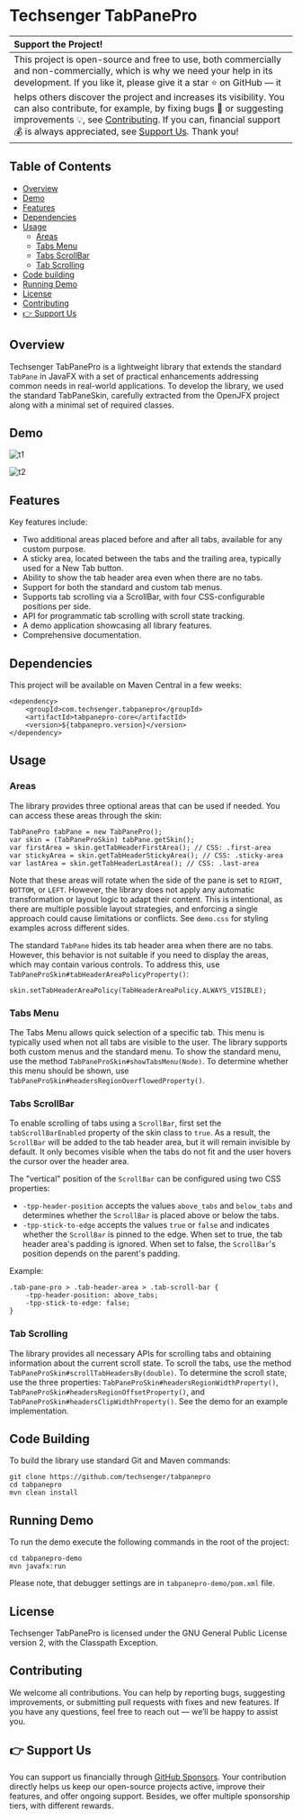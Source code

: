 # Techsenger TabPanePro

| Support the Project! |
|:-------------|
| This project is open-source and free to use, both commercially and non-commercially, which is why we need your help in its development. If you like it, please give it a star ⭐ on GitHub — it helps others discover the project and increases its visibility. You can also contribute, for example, by fixing bugs 🐛 or suggesting improvements 💡, see [Contributing](#contributing). If you can, financial support 💰 is always appreciated, see [Support Us](#support-us). Thank you! |

## Table of Contents
* [Overview](#overview)
* [Demo](#demo)
* [Features](#features)
* [Dependencies](#dependencies)
* [Usage](#usage)
    * [Areas](#usage-areas)
    * [Tabs Menu](#usage-tabs-menu)
    * [Tabs ScrollBar](#usage-tabs-scroll-bar)
    * [Tab Scrolling](#usage-tab-scrolling)
* [Code building](#code-building)
* [Running Demo](#running-demo)
* [License](#license)
* [Contributing](#contributing)
* [👉 Support Us](#support-us)

## Overview <a name="overview"></a>

Techsenger TabPanePro is a lightweight library that extends the standard `TabPane` in JavaFX with a set of
practical enhancements addressing common needs in real-world applications. To develop the library, we used 
the standard TabPaneSkin, carefully extracted from the OpenJFX project along with a minimal set of required 
classes.

## Demo <a name="demo"></a>

![t1](https://github.com/user-attachments/assets/17a6ee70-c724-4bf7-b882-2b8a0a064bd7)

![t2](https://github.com/user-attachments/assets/b41596f7-ddd0-4a94-a932-27faa9e5d2ef)

## Features <a name="features"></a>

Key features include:

* Two additional areas placed before and after all tabs, available for any custom purpose.
* A sticky area, located between the tabs and the trailing area, typically used for a New Tab button.
* Ability to show the tab header area even when there are no tabs.
* Support for both the standard and custom tab menus.
* Supports tab scrolling via a ScrollBar, with four CSS-configurable positions per side.
* API for programmatic tab scrolling with scroll state tracking.
* A demo application showcasing all library features.
* Comprehensive documentation.

## Dependencies <a name="dependencies"></a>

This project will be available on Maven Central in a few weeks:

```
<dependency>
    <groupId>com.techsenger.tabpanepro</groupId>
    <artifactId>tabpanepro-core</artifactId>
    <version>${tabpanepro.version}</version>
</dependency>
```

## Usage <a name="usage"></a>

### Areas <a name="usage-areas"></a>

The library provides three optional areas that can be used if needed. You can access these areas through the skin:

```
TabPanePro tabPane = new TabPanePro();
var skin = (TabPaneProSkin) tabPane.getSkin();
var firstArea = skin.getTabHeaderFirstArea(); // CSS: .first-area
var stickyArea = skin.getTabHeaderStickyArea(); // CSS: .sticky-area
var lastArea = skin.getTabHeaderLastArea(); // CSS: .last-area
```
Note that these areas will rotate when the side of the pane is set to `RIGHT`, `BOTTOM`, or `LEFT`. However, the
library does not apply any automatic transformation or layout logic to adapt their content. This is intentional, as
there are multiple possible layout strategies, and enforcing a single approach could cause limitations or conflicts.
See `demo.css` for styling examples across different sides.

The standard `TabPane` hides its tab header area when there are no tabs. However, this behavior is not suitable if you
need to display the areas, which may contain various controls. To address this, use
`TabPaneProSkin#tabHeaderAreaPolicyProperty()`:

```
skin.setTabHeaderAreaPolicy(TabHeaderAreaPolicy.ALWAYS_VISIBLE);
```

### Tabs Menu <a name="usage-tabs-menu"></a>

The Tabs Menu allows quick selection of a specific tab. This menu is typically used when not all tabs are visible to
the user. The library supports both custom menus and the standard menu. To show the standard menu, use the method
`TabPaneProSkin#showTabsMenu(Node)`. To determine whether this menu should be shown, use
`TabPaneProSkin#headersRegionOverflowedProperty()`.

### Tabs ScrollBar <a name="usage-tabs-scroll-bar"></a>

To enable scrolling of tabs using a `ScrollBar`, first set the `tabScrollBarEnabled` property of the skin
class to `true`. As a result, the `ScrollBar` will be added to the tab header area, but it will remain invisible by
default. It only becomes visible when the tabs do not fit and the user hovers the cursor over the header area.

The "vertical" position of the `ScrollBar` can be configured using two CSS properties:

* `-tpp-header-position` accepts the values `above_tabs` and `below_tabs` and determines whether the `ScrollBar` is
placed above or below the tabs.
* `-tpp-stick-to-edge` accepts the values `true` or `false` and indicates whether the `ScrollBar` is pinned to the edge.
When set to true, the tab header area's padding is ignored. When set to false, the `ScrollBar`'s position depends on
the parent's padding.

Example:

```
.tab-pane-pro > .tab-header-area > .tab-scroll-bar {
    -tpp-header-position: above_tabs;
    -tpp-stick-to-edge: false;
}
```

### Tab Scrolling <a name="usage-tab-scrolling"></a>

The library provides all necessary APIs for scrolling tabs and obtaining information about the current scroll state.
To scroll the tabs, use the method `TabPaneProSkin#scrollTabHeadersBy(double)`. To determine the scroll state, use the
three properties: `TabPaneProSkin#headersRegionWidthProperty()`, `TabPaneProSkin#headersRegionOffsetProperty()`, and
`TabPaneProSkin#headersClipWidthProperty()`. See the demo for an example implementation.

## Code Building <a name="code-building"></a>

To build the library use standard Git and Maven commands:

    git clone https://github.com/techsenger/tabpanepro
    cd tabpanepro
    mvn clean install

## Running Demo <a name="running-demo"></a>

To run the demo execute the following commands in the root of the project:

    cd tabpanepro-demo
    mvn javafx:run

Please note, that debugger settings are in `tabpanepro-demo/pom.xml` file.

## License <a name="license"></a>

Techsenger TabPanePro is licensed under the GNU General Public License version 2, with the Classpath Exception.

## Contributing <a name="contributing"></a>

We welcome all contributions. You can help by reporting bugs, suggesting improvements, or submitting pull requests
with fixes and new features. If you have any questions, feel free to reach out — we’ll be happy to assist you.

## 👉 Support Us <a name="support-us"></a>

You can support us financially through [GitHub Sponsors](https://github.com/sponsors/techsenger). Your
contribution directly helps us keep our open-source projects active, improve their features, and offer ongoing support.
Besides, we offer multiple sponsorship tiers, with different rewards.

